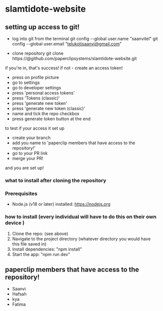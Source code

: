 # slamtidote-website


## setting up access to git!

- log into git from the terminal
  git config --global user.name "saanvitel"
  git config --global user.email "telukotisaanvi@gmail.com"

- clone repository
  git clone https://<your-git-username>@github.com/paperclipsystems/slamtidote-website.git

if you're in, that's success! if not - create an access token!

- press on profile picture
- go to settings
- go to developer settings
- press 'personal access tokens'
- press 'Tokens (classic)'
- press 'generate new token'
- press 'generate new token (classic)'
- name and tick the repo checkbox
- press generate token button at the end

to test if your access it set up

- create your branch
- add you name to 'paperclip members that have access to the repository!'
- go to your PR link
- merge your PR!

and you are set up!

### what to install after cloning the repository 
### Prerequisites
- Node.js (v18 or later) installed: https://nodejs.org

### how to install (every individual will have to do this on their own device )
  1. Clone the repo: (see above)
  2. Navigate to the project directory (whatever directory you would have this file saved in)
  3. Install dependencies: "npm install"
  4. Start the app: "npm run dev"

## paperclip members that have access to the repository!

- Saanvi
- Hafsah
- kya
- Fatima